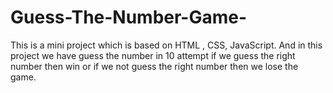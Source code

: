 # Guess-The-Number-Game-
This is a mini project which is based on HTML , CSS, JavaScript. And  in this project we have guess the number in 10 attempt if we guess the right number then win or if we not guess the right number then we lose the game.
